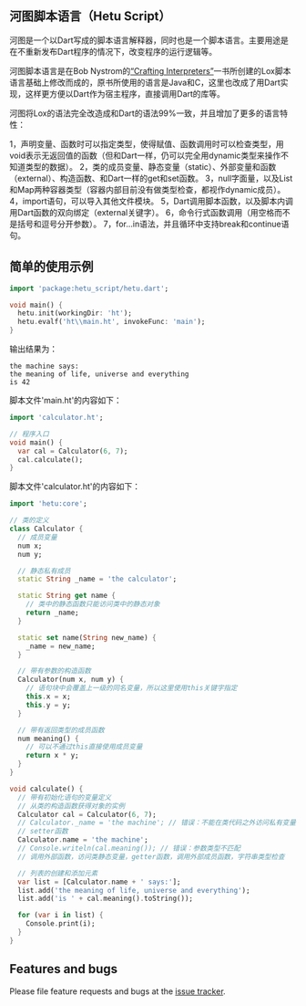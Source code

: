 ## 河图脚本语言（Hetu Script）

河图是一个以Dart写成的脚本语言解释器，同时也是一个脚本语言。主要用途是在不重新发布Dart程序的情况下，改变程序的运行逻辑等。

河图脚本语言是在Bob Nystrom的[“Crafting Interpreters”](http://www.craftinginterpreters.com/)一书所创建的Lox脚本语言基础上修改而成的，原书所使用的语言是Java和C，这里也改成了用Dart实现，这样更方便以Dart作为宿主程序，直接调用Dart的库等。

河图将Lox的语法完全改造成和Dart的语法99%一致，并且增加了更多的语言特性：

1，声明变量、函数时可以指定类型，使得赋值、函数调用时可以检查类型，用void表示无返回值的函数（但和Dart一样，仍可以完全用dynamic类型来操作不知道类型的数据）。
2，类的成员变量、静态变量（static）、外部变量和函数（external）、构造函数、和Dart一样的get和set函数。
3，null字面量，以及List和Map两种容器类型（容器内部目前没有做类型检查，都视作dynamic成员）。
4，import语句，可以导入其他文件模块。
5，Dart调用脚本函数，以及脚本内调用Dart函数的双向绑定（external关键字）。
6，命令行式函数调用（用空格而不是括号和逗号分开参数）。
7，for...in语法，并且循环中支持break和continue语句。

## 简单的使用示例


```dart
import 'package:hetu_script/hetu.dart';

void main() {
  hetu.init(workingDir: 'ht');
  hetu.evalf('ht\\main.ht', invokeFunc: 'main');
}
```

输出结果为：
```
the machine says:
the meaning of life, universe and everything
is 42
```

脚本文件'main.ht'的内容如下：

```dart
import 'calculator.ht';

// 程序入口
void main() {
  var cal = Calculator(6, 7);
  cal.calculate();
}

```

脚本文件'calculator.ht'的内容如下：
```dart
import 'hetu:core';

// 类的定义
class Calculator {
  // 成员变量
  num x;
  num y;

  // 静态私有成员
  static String _name = 'the calculator';

  static String get name {
    // 类中的静态函数只能访问类中的静态对象
    return _name;
  }

  static set name(String new_name) {
    _name = new_name;
  }

  // 带有参数的构造函数
  Calculator(num x, num y) {
    // 语句块中会覆盖上一级的同名变量，所以这里使用this关键字指定
    this.x = x;
    this.y = y;
  }

  // 带有返回类型的成员函数
  num meaning() {
    // 可以不通过this直接使用成员变量
    return x * y;
  }
}

void calculate() {
  // 带有初始化语句的变量定义
  // 从类的构造函数获得对象的实例
  Calculator cal = Calculator(6, 7);
  // Calculator._name = 'the machine'; // 错误：不能在类代码之外访问私有变量
  // setter函数
  Calculator.name = 'the machine';
  // Console.writeln(cal.meaning()); // 错误：参数类型不匹配
  // 调用外部函数，访问类静态变量，getter函数，调用外部成员函数，字符串类型检查

  // 列表的创建和添加元素
  var list = [Calculator.name + ' says:'];
  list.add('the meaning of life, universe and everything');
  list.add('is ' + cal.meaning().toString());

  for (var i in list) {
    Console.print(i);
  }
}

```


## Features and bugs

Please file feature requests and bugs at the [issue tracker][tracker].

[tracker]: https://github.com/hythl0day/HetuScript/issues
